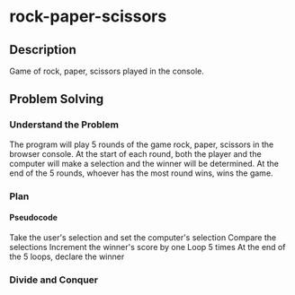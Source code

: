# rock-paper-scissors
## Description
Game of rock, paper, scissors played in the console.
## Problem Solving
### Understand the Problem
The program will play 5 rounds of the game rock, paper, scissors in the browser console. At the start of each round, both the player and the computer will make a selection and the winner will be determined. At the end of the 5 rounds, whoever has the most round wins, wins the game.
### Plan
#### Pseudocode
Take the user's selection and set the computer's selection
Compare the selections
Increment the winner's score by one
Loop 5 times
At the end of the 5 loops, declare the winner
### Divide and Conquer